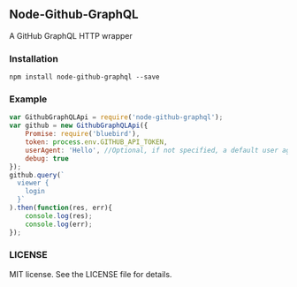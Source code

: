 ## Node-Github-GraphQL

A GitHub GraphQL HTTP wrapper

### Installation

```
npm install node-github-graphql --save
```

### Example

```javascript
var GithubGraphQLApi = require('node-github-graphql');
var github = new GithubGraphQLApi({
	Promise: require('bluebird'),
	token: process.env.GITHUB_API_TOKEN,
	userAgent: 'Hello', //Optional, if not specified, a default user agent will be used
	debug: true
});
github.query(`
  viewer {
    login
  }`
).then(function(res, err){
	console.log(res);
	console.log(err);
});
```

### LICENSE

MIT license. See the LICENSE file for details.

